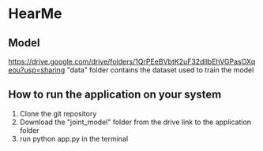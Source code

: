 # HearMe

## Model
https://drive.google.com/drive/folders/1QrPEeBVbtK2uF32dIlbEhVGPasOXqeou?usp=sharing
"data" folder contains the dataset used to train the model


## How to run the application on your system
1. Clone the git repository
2. Download the "joint_model" folder from the drive link to the application folder
3. run python app.py in the terminal
